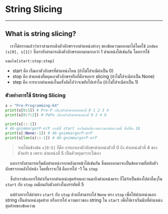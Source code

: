 # String Slicing

---

## What is string slicing?

&nbsp;&nbsp;&nbsp;&nbsp;เราได้ทราบแล้วว่าเราสามารถดึงตัวอักษรจากตำแหน่งต่างๆ ของข้อความออกมาได้โดยใช้ ```index (s[0], s[1])``` ซึ่งเรายังสามารถดึงตัวอักษรออกมามากกว่า 1 ตำแหน่งได้เช่นกัน โดยการใช้

```python
vaule[start:stop:step]
```

- start คือ เริ่มเอาตัวอักษรที่ตำแหน่งไหน (ถ้าไม่ใส่จะมีค่าเป็น 0)
- stop คือ ตำแหน่งที่หยุดเอาตัวอักษรหรือก็คือจบการ slicing (ถ้าไม่ใส่จะมีค่าเป็น None)
- step คือ การบวกตำแหน่งในครั้งถัดไปว่าจะขยับไปเท่าใด (ถ้าไม่ใส่จะมีค่าเป็น 1)

### ตัวอย่างการใช้ String Slicing

```python
s = "Pre-Programming-64"
print(s[0:5]) # Pre-P เลือกตัวอักษรตำแหน่งที่ 0 1 2 3 4
print(s[0:7:2]) # PePo เลือกตัวอักษรตำแหน่งที่ 0 2 4 6

print(s[::-1])
# 46-gnimmargorP-erP กรณีนี้ start จะเริ่มต้นที่ความยาวของข้อความนี้ ซึ่งก็คือ 18
print(s[:None:-1]) # 46-gnimmargorP-erP
print(s[len(s)::-1]) # 46-gnimmargorP-erP
```

> จากโค้ดข้างต้น ```s[0:5]``` ก็คือ การเอาเอาตัวอักษรตำแหน่งตัวที่ 0 ถึง ตำแหน่งตัวที่ 4 ของตัวแปร s เพราะ ตำแหน่งที่ 5 เป็นตัวหยุดเราจะไม่เอา

&nbsp;&nbsp;&nbsp;&nbsp;และเรายังสามารถเริ่มนับตำแหน่งจากหลังมาหน้าได้เช่นกัน ซึ่งผลออกมาจะเป็นข้อความที่สลับตัวอักษรจากหลังไปหน้า โดยที่เราจะใช้ คือการใส่ -1 ใน ```step```

&nbsp;&nbsp;&nbsp;&nbsp;ซึ่งถ้าเราต้องการให้คำเริ่มจากตำแหน่งสุดท้ายและวนมาถึงตำแหน่งแรก ก็ไม่จำเป็นต้องใส่ค่าอื่นๆใน ```start``` กับ ```stop``` เหมือนกับตัวอย่างในบรรทัดที่ 5 

&nbsp;&nbsp;&nbsp;&nbsp;แต่ถ้าอยากใส่ค่าตรง ```start``` กับ ```stop``` ด้วยก็สามารถใส่ ```None``` ตรง ```stop``` เพื่อให้ตำแหน่งนอก string เป็นตำแหน่งสุดท้าย หรือการใส่ ความยาวของ string ใน ```start``` เพื่อให้เราเริ่มนับที่ตำแหน่งสุดท้ายของข้อความ
